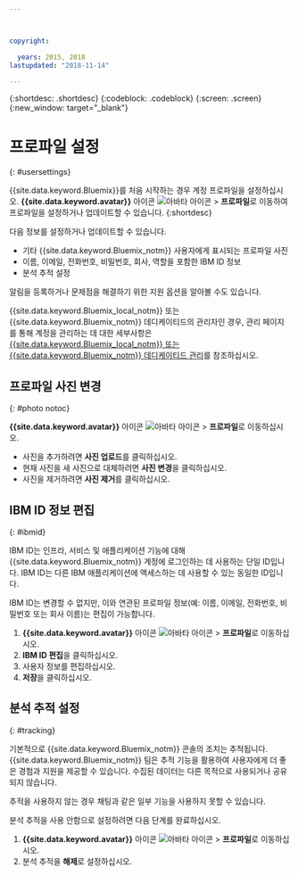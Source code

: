 ```yaml
---



copyright:

  years: 2015, 2018
lastupdated: "2018-11-14"

---
```


{:shortdesc: .shortdesc}
{:codeblock: .codeblock}
{:screen: .screen}
{:new_window: target="_blank"}

# 프로파일 설정
{: #usersettings}

{{site.data.keyword.Bluemix}}를 처음 시작하는 경우 계정 프로파일을 설정하십시오. **{{site.data.keyword.avatar}}** 아이콘 ![아바타 아이콘](../icons/i-avatar-icon.svg) &gt; **프로파일**로 이동하여 프로파일을 설정하거나 업데이트할 수 있습니다.
{:shortdesc}

다음 정보를 설정하거나 업데이트할 수 있습니다.

 * 기타 {{site.data.keyword.Bluemix_notm}} 사용자에게 표시되는 프로파일 사진
 * 이름, 이메일, 전화번호, 비밀번호, 회사, 역할을 포함한 IBM ID 정보
 * 분석 추적 설정

알림을 등록하거나 문제점을 해결하기 위한 지원 옵션을 알아볼 수도 있습니다.

{{site.data.keyword.Bluemix_local_notm}} 또는 {{site.data.keyword.Bluemix_notm}} 데디케이티드의 관리자인 경우, 관리 페이지를 통해 계정을 관리하는 데 대한 세부사항은 [{{site.data.keyword.Bluemix_local_notm}} 또는 {{site.data.keyword.Bluemix_notm}} 데디케이티드 관리](/docs/hybrid/index.html#mng)를 참조하십시오.

## 프로파일 사진 변경
{: #photo notoc}

**{{site.data.keyword.avatar}}** 아이콘 ![아바타 아이콘](../icons/i-avatar-icon.svg) &gt; **프로파일**로 이동하십시오.

  * 사진을 추가하려면 **사진 업로드**를 클릭하십시오.
  * 현재 사진을 새 사진으로 대체하려면 **사진 변경**을 클릭하십시오.
  * 사진을 제거하려면 **사진 제거**를 클릭하십시오.

## IBM ID 정보 편집
{: #ibmid}

IBM ID는 인프라, 서비스 및 애플리케이션 기능에 대해 {{site.data.keyword.Bluemix_notm}} 계정에 로그인하는 데 사용하는 단일 ID입니다. IBM ID는 다른 IBM 애플리케이션에 액세스하는 데 사용할 수 있는 동일한 ID입니다.

IBM ID는 변경할 수 없지만, 이와 연관된 프로파일 정보(예: 이름, 이메일, 전화번호, 비밀번호 또는 회사 이름)는 편집이 가능합니다.

1. **{{site.data.keyword.avatar}}** 아이콘 ![아바타 아이콘](../icons/i-avatar-icon.svg) &gt; **프로파일**로 이동하십시오.
2. **IBM ID 편집**을 클릭하십시오.
3. 사용자 정보를 편집하십시오.
4. **저장**을 클릭하십시오.

## 분석 추적 설정
{: #tracking}

기본적으로 {{site.data.keyword.Bluemix_notm}} 콘솔의 조치는 추적됩니다. {{site.data.keyword.Bluemix_notm}} 팀은 추적 기능을 활용하여 사용자에게 더 좋은 경험과 지원을 제공할 수 있습니다. 수집된 데이터는 다른 목적으로 사용되거나 공유되지 않습니다.

추적을 사용하지 않는 경우 채팅과 같은 일부 기능을 사용하지 못할 수 있습니다.

분석 추적을 사용 안함으로 설정하려면 다음 단계를 완료하십시오.

1. **{{site.data.keyword.avatar}}** 아이콘 ![아바타 아이콘](../icons/i-avatar-icon.svg) &gt; **프로파일**로 이동하십시오.
2. 분석 추적을 **해제**로 설정하십시오.
